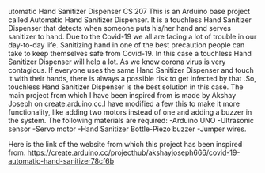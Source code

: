 utomatic Hand Sanitizer Dispenser
CS 207
This is an Arduino base project called Automatic Hand Sanitizer Dispenser. It is a touchless Hand Sanitizer Dispenser that detects when someone puts his/her hand and serves sanitizer to hand.
Due to the Covid-19 we all are facing a lot of trouble in our day-to-day life. Sanitizing hand in one of the best precaution people can take to keep themselves safe from Covid-19. In this case a touchless Hand Sanitizer Dispenser will help a lot. As we know corona virus is very contagious. If everyone uses the same Hand Sanitizer Dispenser and touch it with their hands, there is always a possible risk to get infected by that .So, touchless Hand Sanitizer Dispenser is the best solution in this case.
The main project from which I have been inspired from is made by Akshay Joseph on create.arduino.cc.I have modified a few this to make it more functionality, like adding two motors instead of one and adding a buzzer in the system.
The following materials are required: -Arduino UNO -Ultrasonic sensor -Servo motor -Hand Sanitizer Bottle-Piezo buzzer -Jumper wires.

Here is the link of the website from which this project has been inspired from.
https://create.arduino.cc/projecthub/akshayjoseph666/covid-19-automatic-hand-sanitizer78cf6b
